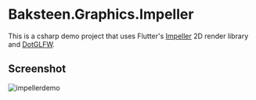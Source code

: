 # Baksteen.Graphics.Impeller

This is a csharp demo project that uses Flutter's [Impeller](https://github.com/flutter/engine/blob/main/impeller/toolkit/interop/README.md) 2D render library and [DotGLFW](https://github.com/dcronqvist/DotGLFW).

## Screenshot
![impellerdemo](https://github.com/user-attachments/assets/bd3ece1b-b6d3-4cec-a187-e85fd4cc9b1e)
